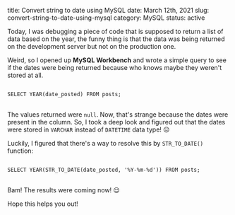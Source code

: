 title: Convert string to date using MySQL
date: March 12th, 2021
slug: convert-string-to-date-using-mysql
category: MySQL
status: active

Today, I was debugging a piece of code that is supposed to return a list of data based on the year, the funny thing is that the data was being returned on the development server but not on the production one.

Weird, so I opened up **MySQL Workbench** and wrote a simple query to see if the dates were being returned because who knows maybe they weren't stored at all.

<pre>
<code class="mysql">
SELECT YEAR(date_posted) FROM posts;
</code>
</pre>

The values returned were `null`. Now, that's strange because the dates were present in the column. So, I took a deep look and figured out that the dates were stored in `VARCHAR` instead of `DATETIME` data type! &#x1F614;

Luckily, I figured that there's a way to resolve this by `STR_TO_DATE()` function:
<pre>
<code class="mysql">
SELECT YEAR(STR_TO_DATE(date_posted, '%Y-%m-%d')) FROM posts;
</code>
</pre>

Bam! The results were coming now! &#x1F60C;

Hope this helps you out!
